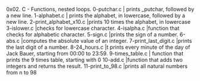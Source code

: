 0x02. C - Functions, nested loops.
0-putchar.c | prints _putchar, followed by a new line.
1-alphabet.c | prints the alphabet, in lowercase, followed by a new line.
2-print_alphabet_x10.c |prints 10 times the alphabet, in lowercase
3-islower.c |checks for lowercase character.
4-isalpha.c |function that checks for alphabetic character.
5-sign.c |prints the sign of a number.
6-abs.c |computes the absolute value of an integer.
7-print_last_digit.c |prints the last digit of a number.
8-24_hours.c |t prints every minute of the day of Jack Bauer, starting from 00:00 to 23:59.
9-times_table.c | function that prints the 9 times table, starting with 0
10-add.c |function that adds two integers and returns the result.
11-print_to_98.c |prints all natural numbers from n to 98
